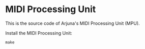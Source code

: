 MIDI Processing Unit
====================

This is the source code of Arjuna's MIDI Processing Unit (MPU).

Install the MIDI Processing Unit:

```
make
```